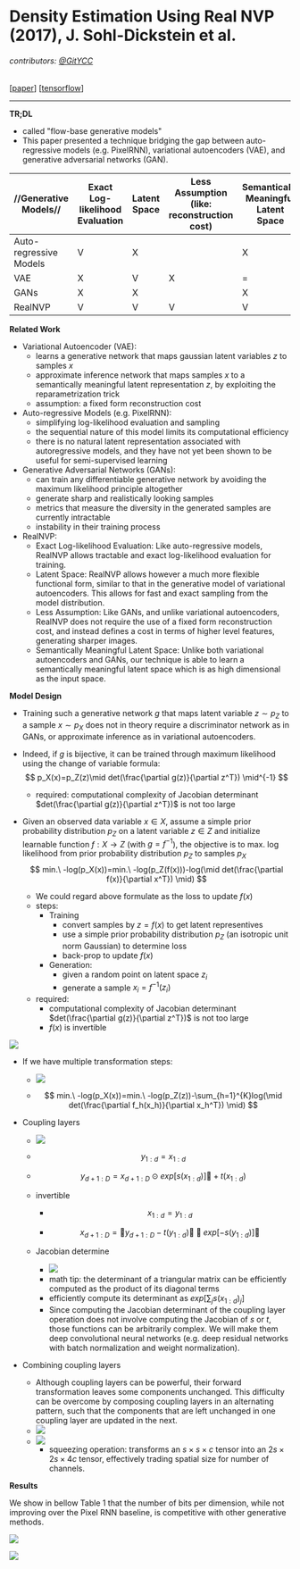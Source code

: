 # Density Estimation Using Real NVP (2017), J. Sohl-Dickstein et al.

###### contributors: [@GitYCC](https://github.com/GitYCC)

\[[paper](https://arxiv.org/pdf/1605.08803.pdf)\] \[[tensorflow](https://github.com/tensorflow/models/tree/master/research/real_nvp)\]

---

**TR;DL**

- called "flow-base generative models"
- This paper presented a technique bridging the gap between auto-regressive models (e.g. PixelRNN), variational autoencoders (VAE), and generative adversarial networks (GAN).

| //Generative Models//  | Exact Log-likelihood Evaluation | Latent Space | Less Assumption (like: reconstruction cost) | Semantically Meaningful Latent Space | Computational Efficiency | Realistically | Stable | Reversible |
| ---------------------- | ------------------------------- | ------------ | ------------------------------------------- | ------------------------------------ | ------------------------ | ------------- | ------ | ---------- |
| Auto-regressive Models | V                               | X            |                                             | X                                    | X                        | =             | V      | X          |
| VAE                    | X                               | V            | X                                           | =                                    | V                        | =             | V      | X          |
| GANs                   | X                               | X            |                                             | X                                    | X                        | V             | X      | X          |
| RealNVP                | V                               | V            | V                                           | V                                    | V                        | =             | V      | V          |


**Related Work**
- Variational Autoencoder (VAE):
  - learns a generative network that maps gaussian latent variables $z$ to samples $x$
  - approximate inference network that maps samples $x$ to a semantically meaningful latent representation $z$, by exploiting the reparametrization trick
  - assumption: a fixed form reconstruction cost
- Auto-regressive Models (e.g. PixelRNN):
  - simplifying log-likelihood evaluation and sampling
  - the sequential nature of this model limits its computational efficiency
  - there is no natural latent representation associated with autoregressive models, and they have not yet been shown to be useful for semi-supervised learning
- Generative Adversarial Networks (GANs):
  - can train any differentiable generative network by avoiding the maximum likelihood principle altogether
  - generate sharp and realistically looking samples
  - metrics that measure the diversity in the generated samples are currently intractable
  - instability in their training process
- RealNVP:
  - Exact Log-likelihood Evaluation: Like auto-regressive models, RealNVP allows tractable and exact log-likelihood evaluation for training.
  - Latent Space: RealNVP allows however a much more flexible functional form, similar to that in the generative model of variational autoencoders. This allows for fast and exact sampling from the model distribution. 
  - Less Assumption: Like GANs, and unlike variational autoencoders, RealNVP does not require the use of a fixed form reconstruction cost, and instead defines a cost in terms of higher level features, generating sharper images.
  - Semantically Meaningful Latent Space: Unlike both variational autoencoders and GANs, our technique is able to learn a semantically meaningful latent space which is as high dimensional as the input space.

**Model Design**

- Training such a generative network $g$ that maps latent variable $z ∼ p_Z$ to a sample $x ∼ p_X$ does not in theory require a discriminator network as in GANs, or approximate inference as in variational autoencoders. 

- Indeed, if $g$ is bijective, it can be trained through maximum likelihood using the change of variable formula:
  $$
  p_X(x)=p_Z(z)\mid det(\frac{\partial g(z)}{\partial z^T}) \mid^{-1}
  $$

  - required: computational complexity of Jacobian determinant $det(\frac{\partial g(z)}{\partial z^T})$ is not too large

- Given an observed data variable $x ∈ X$, assume a simple prior probability distribution $p_Z$ on a latent variable $z ∈ Z$ and initialize learnable function $f : X → Z$ (with $g = f^{−1}$), the objective is to max. log likelihood from prior probability distribution $p_Z$ to samples $p_X$
  $$
  min.\ -log(p_X(x))=min.\ -log(p_Z(f(x)))-log(\mid det(\frac{\partial f(x)}{\partial x^T}) \mid)
  $$

  - We could regard above formulate as the loss to update $f(x)$
  - steps:
    - Training
      - convert samples by $z=f(x)$ to get latent representives
      - use a simple prior probability distribution $p_Z$ (an isotropic unit norm Gaussian) to determine loss
      - back-prop to update $f(x)$
    - Generation:
      - given a random point on latent space $z_i$
      - generate a sample $x_i=f^{-1}(z_i)$
  - required:
    - computational complexity of Jacobian determinant $det(\frac{\partial g(z)}{\partial z^T})$ is not too large
    - $f(x)$ is invertible 

![](assets/density-estimation-using-real-nvp_01.png)

- If we have multiple transformation steps:
  
  - ![](assets/density-estimation-using-real-nvp_06.png)
  
  - $$
    min.\ -log(p_X(x))=min.\ -log(p_Z(z))-\sum_{h=1}^{K}log(\mid det(\frac{\partial f_h(x_h)}{\partial x_h^T}) \mid)
    $$
  
- Coupling layers

  - ![](assets/density-estimation-using-real-nvp_02.png)

  - $$
    y_{1:d}=x_{1:d}
    $$

  - $$
    y_{d+1:D} = x_{d+1:D} ⊙ exp[s(x_{1:d})]􏰁 + t(x_{1:d})
    $$

  - invertible

    - $$
      x_{1:d}=y_{1:d}
      $$

    - $$
      x_{d+1:D} = 􏰀y_{d+1:D} − t(y_{1:d})􏰁 ⊙ exp [−s(y_{1:d})]􏰁
      $$

  - Jacobian determine

    - ![](assets/density-estimation-using-real-nvp_07.png)
    - math tip: the determinant of a triangular matrix can be efficiently computed as the product of its diagonal terms
    - efficiently compute its determinant as $exp[\sum_js(x_{1:d})_j]$
    - Since computing the Jacobian determinant of the coupling layer operation does not involve computing the Jacobian of $s$ or $t$, those functions can be arbitrarily complex. We will make them deep convolutional neural networks (e.g. deep residual networks with batch normalization and weight normalization).

- Combining coupling layers

  - Although coupling layers can be powerful, their forward transformation leaves some components unchanged. This difficulty can be overcome by composing coupling layers in an alternating pattern, such that the components that are left unchanged in one coupling layer are updated in the next.
  - ![](assets/density-estimation-using-real-nvp_04.png)
  - ![](assets/density-estimation-using-real-nvp_03.png)
    - squeezing operation: transforms an $s × s × c$ tensor into an $2s × 2s × 4c$ tensor, effectively trading spatial size for number of channels.

**Results**

We show in bellow Table 1 that the number of bits per dimension, while not improving over the Pixel RNN baseline, is competitive with other generative methods.

![](assets/density-estimation-using-real-nvp_08.png)

![](assets/density-estimation-using-real-nvp_05.png)
